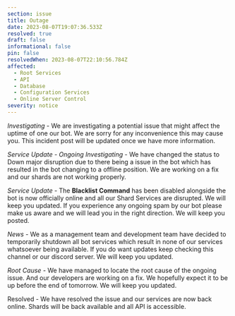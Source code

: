 ```yaml
---
section: issue
title: Outage
date: 2023-08-07T19:07:36.533Z
resolved: true
draft: false
informational: false
pin: false
resolvedWhen: 2023-08-07T22:10:56.784Z
affected:
  - Root Services
  - API
  - Database
  - Configuration Services
  - Online Server Control
severity: notice
---
```

*Investigating* - We are investigating a potential issue that might affect the uptime of one our bot. We are sorry for any inconvenience this may cause you. This incident post will be updated once we have more information.

﻿*S﻿ervice Update - Ongoing Investigating* - We have changed the status to Down major disruption due to there being a issue in the bot which has resulted in the bot changing to a offline position. We are working on a fix and our shards are not working properly.

﻿*S﻿ervice Update* - The **Blacklist Command** has been disabled alongside the bot is now officially online and all our Shard Services are disrupted. We will keep you updated. If you experience any ongoing spam by our bot please make us aware and we will lead you in the right direction. We will keep you posted.

﻿*News* - We as a management team and development team have decided to temporarily shutdown all bot services which result in none of our services whatsoever being available. If you do want updates keep checking this channel or our discord server. We will keep you updated.

﻿*Root Cause* - We have managed to locate the root cause of the ongoing issue. And our developers are working on a fix. We hopefully expect it to be up before the end of tomorrow. We will keep you updated.

Resolved - We have resolved the issue and our services are now back online. Shards will be back available and all API is accessible.
